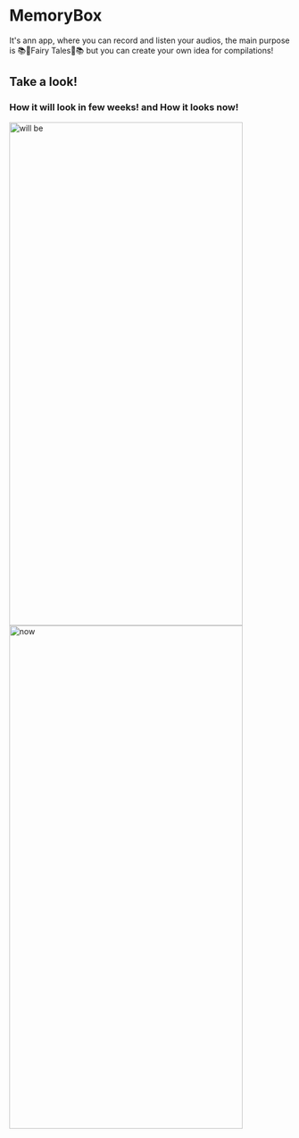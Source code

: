# MemoryBox
It's ann app, where you can record and listen your audios, the main purpose is 📚🧞Fairy Tales🧞📚
but you can create your own idea for compilations!

## Take a look!

### How it will look in few weeks!   and   How it looks now!
<img src="https://user-images.githubusercontent.com/38156331/140504655-30452362-5727-45c2-9c5c-8b2cd496d210.png" alt="will be" width="418" height="900" />
<img src="https://user-images.githubusercontent.com/38156331/140504670-f82fe93f-7330-490d-b676-cf0eeb547ca0.png" alt="now" width="418" height="900" />

